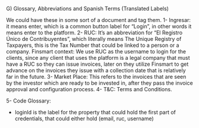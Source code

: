 G) Glossary, Abbreviations and Spanish Terms (Translated Labels)

We could have these in some sort of a document and tag them.
1- Ingresar: it means enter, which is a common button label for “Login”, in other words it means enter to the platform.
2- RUC: It’s an abbreviation for “El Registro Único de Contribuyentes”, which literally means The Unique Registry of Taxpayers, this is the Tax Number that could be linked to a person or a company. Finsmart context: We use RUC as the username to login for the clients, since any client that uses the platform is a legal company that must have a RUC so they can issue invoices, later on they utilize Finsmart to get advance on the invoices they issue with a collection date that is relatively far in the future.
3- Market Place: This refers to the invoices that are seen by the investor which are ready to be invested in, after they pass the invoice approval and configuration process.
4- T&C: Terms and Conditions.

5- Code Glossary: 
- loginId is the label for the property that could hold the first part of credentials, that could either hold (email, ruc, username)

